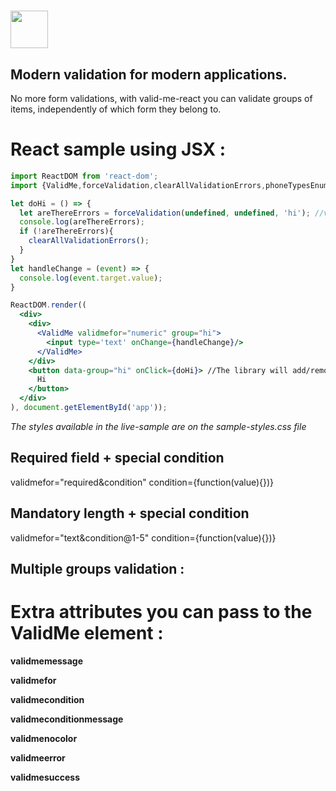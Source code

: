 # <a href='https://magestican.github.io/valid-me-react/'><img src='http://i.imgur.com/Afhv7ao.png' height='60'></a>

## Modern validation for modern applications.

No more form validations, with valid-me-react you can validate groups of items, independently of which form they belong to.

# React sample using JSX :

```jsx
import ReactDOM from 'react-dom';
import {ValidMe,forceValidation,clearAllValidationErrors,phoneTypesEnum} from 'valid-me-react';

let doHi = () => {
  let areThereErrors = forceValidation(undefined, undefined, 'hi'); //validate elements belonging to group hi
  console.log(areThereErrors);
  if (!areThereErrors){
    clearAllValidationErrors();
  }
}
let handleChange = (event) => {
  console.log(event.target.value);
}

ReactDOM.render((
  <div>
    <div>
      <ValidMe validmefor="numeric" group="hi">
        <input type='text' onChange={handleChange}/>
      </ValidMe>
    </div>
    <button data-group="hi" onClick={doHi}> //The library will add/remove a class called "disable" to elements of the group
      Hi
    </button>
  </div>
), document.getElementById('app'));
```

*The styles available in the live-sample are on the sample-styles.css file*

## Required field + special condition ##

validmefor="required&condition" condition={function(value){})}

## Mandatory length + special condition ##

validmefor="text&condition@1-5" condition={function(value){})}

## Multiple groups validation : ##

<ValidMe group=firstGroupt&secondGroup validmefor="numeric" >



# Extra attributes you can pass to the ValidMe element : #

**validmemessage**

**validmefor**

**validmecondition**

**validmeconditionmessage**

**validmenocolor**

**validmeerror**

**validmesuccess**




